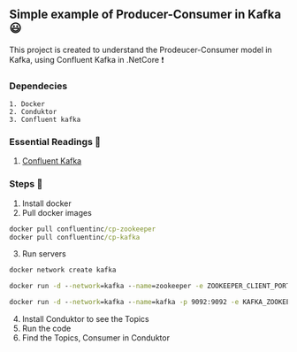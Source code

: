 ## Simple example of Producer-Consumer in Kafka :smiley:

This project is created to understand the Prodeucer-Consumer model in Kafka, using Confluent Kafka in .NetCore
:exclamation:

### Dependecies

    1. Docker
    2. Conduktor
    3. Confluent kafka

### Essential Readings :blue_book:

1. [Confluent Kafka](https://docs.confluent.io/clients-confluent-kafka-dotnet/current/overview.html)

### Steps :page_with_curl:

1.  Install docker
2.  Pull docker images

```cmd
docker pull confluentinc/cp-zookeeper
docker pull confluentinc/cp-kafka
```

3.  Run servers

```cmd
docker network create kafka

docker run -d --network=kafka --name=zookeeper -e ZOOKEEPER_CLIENT_PORT=2181 -e ZOOKEPER_TICK_TIME=2000 -p 2181:2181 confluentinc/cp-zookeeper

docker run -d --network=kafka --name=kafka -p 9092:9092 -e KAFKA_ZOOKEEPER_CONNECT=zookeeper:2181 -e KAFKA_ADVERTISED_LISTENERS=PLAINTEXT://localhost:9092 confluentinc/cp-kafka
```

4.  Install Conduktor to see the Topics
5.  Run the code
6.  Find the Topics, Consumer in Conduktor
